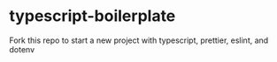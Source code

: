 # typescript-boilerplate
Fork this repo to start a new project with typescript, prettier, eslint, and dotenv
